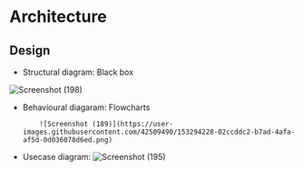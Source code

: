 # Architecture

## Design

* Structural diagram: Black box

 ![Screenshot (198)](https://user-images.githubusercontent.com/42509490/153348755-d2583dae-5560-4f6e-b13c-ab75afec00ac.png)

* Behavioural diagaram: Flowcharts

          ![Screenshot (189)](https://user-images.githubusercontent.com/42509490/153294228-02ccddc2-b7ad-4afa-af5d-0d036078d6ed.png)

* Usecase diagram:
 ![Screenshot (195)](https://user-images.githubusercontent.com/42509490/153346897-d2576243-e63c-49e8-82ce-f44e833a7052.png)


